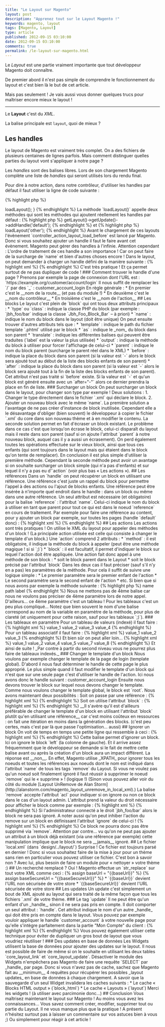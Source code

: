 ```yaml
---
title: "Le Layout sur Magento"
layout: post
description: "Apprenez tout sur le Layout Magento !"
keywords: magento, layout
tags: [Magento, Layout]
type: article
published: 2012-09-15 03:10:00
date: 2012-09-15 03:10:00
comments: true
permalink: /le-layout-sur-magento.html
---
```


Le _Layout_ est une partie vraiment importante que tout développeur Magento doit connaître.

De premier abord il n'est pas simple de comprendre le fonctionnement du layout et c'est bien là le but de cet article.

Mais pas seulement ! Je vais aussi vous donner quelques trucs pour maîtriser encore mieux le layout !

<!-- more start -->

-------

Le __Layout__ c'est du _XML_.

La balise principale est `layout`, quoi de mieux ?

## Les handles

Le layout de Magento est vraiment très complet. On a des fichiers de plusieurs centaines de lignes parfois. Mais comment distinguer quelles parties du layout vont s'appliquer à notre page ?

Les _handles_ sont des balises libres. Lors de son chargement Magento complète une liste de _handles_ qui seront utilisés lors du rendu final.

Pour dire à notre action, dans notre contrôleur, d'utiliser les handles par défaut il faut utiliser la ligne de code suivante :

{% highlight php %}
<?php
public function indexAction()
{
    // Ci-dessous la ligne qui charge les handles par défaut du Layout
    $this->loadLayout();
}
{% endhighlight %}
    
La méthode `loadLayout()` appelle deux méthodes qui sont les méthodes qui ajoutent réellement les handles par défaut :

{% highlight php %}
<?php
$this->getLayout()->getUpdate()->addHandle('default');
{% endhighlight %}

et

{% highlight php %}
<?php
addActionLayoutHandles();
{% endhighlight %}
    
Pour une action qui serait `jbh_foo/bar/baz` nous aurions les handles suivants :

*    `default` : handle principal par défaut
*    `STORE_default` : handle du store (par défaut)
*    `THEME_frontend_default_default` : handle du thème (par défaut)
*    `jbh_foo_bar_baz` : handle de notre action

On peut changer le handle `default` par autre chose si on le précise comme ceci :

{% highlight php %}
<?php
$this->loadLayout('other');
{% endhighlight %}

Avant le chargement de ces layouts l'évènement `controller_action_layout_load_before` est lancé par Magento. Donc si vous souhaitez ajouter un handle il faut le faire avant cet évènement.

Magento peut gérer des handles à l'infinie.

Attention cependant : L'ordre de traitement de ces handle a son importance ! Car on peut faire de la surcharge de `name` et bien d'autres choses encore !

Dans le layout, on peut demander à charger un handle défini de la manière suivante :

{% highlight xml %}
<update handle="nom_du_handle" />
{% endhighlight %}

C'est très pratique ! Et ça permet surtout de ne pas dupliquer de code !

### Comment trouver le handle d'une page ?

Prenons par exemple la page de connexion dont l'URL est : `https://example.org/customer/account/login`

Il nous suffit de remplacer les `/` par des `_` :

    customer_account_login

En règle générale :

*    En premier c'est le __nom de la route__ (et pas du module !)
*    En deuxième c'est le __nom du contrôleur__
*    En troisième c'est le __nom de l'action__

## Les blocks

Le layout c'est plein de `block` qui ont tous deux attributs principaux :

*    `type` ou `class` : indique la classe PHP du block (par exemple : `jbh_foo/bar` indique la classe `Jbh_Foo_Block_Bar` – à priori)
*    `name` : indique le nom du block dans le layout (doit être unique)

On peut ensuite trouver d'autres attributs tels que :

*    `template` : indique le path du fichier template `.phtml` utilisé par le block
*    `as` : indique le _nom_ du block dans son parent
*    `translate` : indique les différentes balises qui peuvent être traduites (`label` est la valeur la plus utilisée)
*    `output` : indique la méthode du block à utiliser pour forcer l'affichage de celui-ci
*    `parent` : indique le nom du block parent (surcharge le parent réel dans le XML)
*    `before` : indique la place du block dans son parent (si la valeur est `-` alors le block sera ajouté tout au début de la liste des blocks enfants de son parent)
*    `after` : indique la place du block dans son parent (si la valeur est `-` alors le block sera ajouté tout à la fin de la liste des blocks enfants de son parent). Cet attribut n'est pas traité si `before` existe. Si la valeur est `-` et qu'un block est généré ensuite avec un `after="-"` alors ce dernier prendra la place en fin de liste.

### Surcharger un block

On peut surcharger un block dans le layout, pour changer son type par exemple !

Deux solutions :

1.    Changer le type directement dans le fichier `.xml` qui déclare le block.
2.    Ajouter un nouveau block avec le même `name`.

La première solution a l'avantage de ne pas créer d'instance de block inutilisée. Cependant elle a le désavantage d'obliger (bien souvent) le développeur à copier le fichier `.xml` du core dans son nouveau thème et à en modifier le contenu.

La seconde solution permet en fait d'écraser un block existant. Le problème dans ce cas c'est que lorsqu'on écrase le block, celui-ci disparaît du layout mais il reste dans son parent (sauf si on ajoute l'attribut `parent` à notre nouveau block, auquel cas il y a aussi un écrasement). On perd également toutes les opérations effectuée sur le vieux block, ainsi que tous ces enfants (qui sont toujours dans le layout mais qui étaient dans le block qu'on tente de remplacer).

En conclusion il est plus simple d'utiliser la première méthode. Cependant la seconde méthode peut avoir un avantage si on souhaite surcharger un block simple (qui n'a pas d'enfants) et sur lequel il n'y a pas eu d'`action` (voir plus bas « Les actions »).

## Les références

Dans un `handle` on peut récupérer un block en utilisant une référence.

Une référence c'est juste un rappel du block pour permettre l'appel à des actions ou l'ajout de blocks enfants.

Une référence peut être insérée à n'importe quel endroit dans le handle : dans un block ou même dans une autre référence.

Un seul attribut est nécessaire (et obligatoire) pour la balise `reference` : l'attribut `name`. Celui-ci indique le nom du block à utiliser en tant que parent pour tout ce qui est dans le noeud `reference` en cours de traitement.

Par exemple pour faire une référence au content, pour y ajouter un block par exemple, sur toutes les pages (handle `default` donc) :

{% highlight xml %}
<default>
    <reference name="content">
        <block type="core/text_list" name="sub_content" />
    </reference>
</default>
{% endhighlight %}

## Les actions

Les actions sont très pratiques ! On utilise le XML du layout pour appeler des méthodes d'un block !

(La principale action utilisée est celle qui consiste à changer le template d'un block.)

Une `action` comprend 2 attributs :

*    `method` : il est obligatoire, il indique la méthode du block à appeler (peut être une méthode magique ! si si  `;)`)
*    `block` : il est facultatif, il permet d'indiquer le block sur lequel l'action doit être appliquée.

Une action fait donc appel à une méthode de son block :

*    soit le block parent dans le Layout
*    soit le block précisé par l'attribut `block`

Dans les deux cas il faut préciser (sauf s'il n'y en a pas) les paramètres de la méthode.

Pour cela il suffit de suivre une logique simple :

*    Le premier paramètre sera le premier enfant de l'action
*    Le second paramètre sera le second enfant de l'action
*    etc.

Si bien que si nous avons par exemple la méthode suivante :

{% highlight php %}
<?php
public function addLink($name, $path, $label, $urlParams = array());
{% endhighlight %}

Nous aurons l'action ci-dessous :

{% highlight xml %}
<action method="addLink">
    <param1>name</param1>
    <param2>path</param2>
    <param3>label</param3>
</action>
{% endhighlight %}

Nous ne mettons pas de 4ème balise car nous ne voulons pas préciser de 4ème paramètre lors de notre appel.

D'ailleurs... ce 4ème paramètre c'est un tableau !

Pour les tableaux c'est un peu plus compliqué...

Notez que bien souvent le nom d'une balise correspond au nom de la variable en paramètre de la méthode, pour plus de clareté (et uniquement pour cette raison, sauf pour les tableaux `;)`).

### Les tableaux en paramètre

Pour un tableau de valeurs (indexé) il faut faire :

{% highlight xml %}
<action ...>
    <tab>value_1</tab>
    <tab>value_2</tab>
    <tab>value_3</tab>
    <tab>value_4</tab>
</action>
{% endhighlight %}

Pour un tableau associatif il faut faire :

{% highlight xml %}
<action ...>
    <tab>
        <cle_1>value_1</cle_1>
        <cle_2>value_2</cle_2>
        <cle_3>value_3</cle_3>
    </tab>
</action>
{% endhighlight %}
    
Et bien sûr on peut aller loin...

{% highlight xml %}
<action ...>
    <tab>
        <cle_1>value_1</cle_1>
        <cle_2>value_2</cle_2>
        <cle_3>
            <cle_4>value_4</cle_4>
            <cle_5>value_5</cle_5>
            <cle_6>
                <cle_7>value_7</cle_7>
                <cle_8>value_8</cle_8>
            </cle_6>
        </cle_3>
    </tab>
</action>
{% endhighlight %}
    
Et ainsi de suite !

_Par contre à partir du second niveau vous ne pourrez plus faire de tableaux indexés._

### Changer le template d'un block

Nous voulons par exemple changer le template de la page de login (template global).

D'abord il nous faut déterminer le handle de cette page le plus approprié. Le plus simple quand il faut modifier le template d'un block qui n'est que sur une seule page c'est d'utiliser le handle de l'action. Ici nous avons donc le handle suivant :

    customer_account_login

Ensuite nous devons trouver le block sur lequel nous devons changer le template.
Comme nous voulons changer le template global, le block est `root`.

Nous avons maintenant deux possibilités :

Soit on passe par une référence :

{% highlight xml %}
<customer_account_login>
    <reference name="root">
        <action method="setTemplate">
            <template>customer/account/new_login.phtml</template>
        </action>
    </reference>
</customer_account_login>
{% endhighlight %}

Soit on utilise l'attribut `block` :

{% highlight xml %}
<customer_account_login>
    <action method="setTemplate" block="root">
        <template>customer/account/new_login.phtml</template>
    </action>
</customer_account_login>
{% endhighlight %}

__Il s'avère qu'il est d'ailleurs préférable de changer le template d'un block en utilisant l'attribut `block` plutôt qu'en utilisant une référence__ car c'est moins coûteux en ressources : on fait une itération en moins dans la génération des blocks. (c'est peu certes, mais c'est par là que passe l'optimisation... aussi)

## Ignorer un block

On voit de temps en temps une petite ligne qui ressemble à ceci :

{% highlight xml %}
<remove name="left" />
{% endhighlight %}

Cette balise permet d'ignorer un block. Ici on ignore le block `left` (la colonne de gauche).
    
Et il arrive assez fréquemment que le développeur se demande si le fait de mettre cette balise avant ou après la création d'un block aura un impact différent.

La réponse est __non__.

En effet, Magento utilise _XPATH_ pour ignorer tous les noeuds et toutes les références aux noeuds dont le nom est indiqué dans l'attribut `name` de tous les tags `remove` du Layout.

Si vous ne voulez pas qu'un noeud soit finalement ignoré il faut réussir à supprimer le noeud `remove` qui le « supprime » ! (logique !)

(Sinon vous pouvez aller voir du côté du module [Layout UnRemove de Alan Storm](http://alanstorm.com/magento_layout_unremove_in_local_xml).)

La balise `remove` accepte l'attribut `acl` pour indiquer si on ignore ou non ce block dans le cas d'un layout admin. L'attribut prend la valeur du droit nécessaire pour afficher le block comme par exemple :

{% highlight xml %}
<remove name="foo" acl="jbh_foo/bar" />
{% endhighlight %}
    
Si l'administrateur connecté a le droit `jbh_foo/bar` alors le block ne sera pas ignoré.

A noter aussi qu'on peut inhiber l'action du remove sur un block en définissant l'attribut `ignore` de celui-ci !

{% highlight xml %}
<block name="foo" type="core/text_list" ignore="0" />
{% endhighlight %}

Ce block ne pourra donc pas être supprimé via `remove`. Attention par contre... vu qu'on ne peut pas ajouter un attribut à un block déjà existant (via une référence par exemple) cette manipulation implique que le block ne sera __jamais__ ignoré.

## Le fichier `local.xml` (dans `design/../layout/`)

Surprise ! Ce fichier est toujours parsé en dernier ! Donc si vous souhaitez faire de la mise à jour pour un thème sans rien en particulier vous pouvez utiliser ce fichier.

C'est bon à savoir non ?

Avec lui, plus besoin de faire un module pour « nettoyer » votre thème :)

## Un recherché remplacé ?

Oui ! Magento effectue un `str_replace` sur tout votre XML comme ceci :

{% assign baseUrl = "{{baseUrl}}" %}
{% assign baseSecureUrl = "{{baseSecureUrl}}" %}
*   `{{baseUrl}}` devient l'URL non sécurisée de votre store
*   `{{baseSecureUrl}}` devient l'URL sécurisée de votre store

## Les updates

Un update c'est simplement un bout de XML ajouté au layout qui sera traité de la même façon que tous les fichiers `.xml` de votre thème.

### Le tag `update`

Il ne peut être qu'un enfant d'un _handle_, sinon il ne sera pas pris en compte.

Il doit comporter un seul attribut : `handle`.

Cet attribut indique le nom d'un autre _handle_ qui doit être pris en compte dans le layout.

Vous pouvez par exemple vouloir appliquer le handle `customer_account` à votre nouvelle page pour qu'elle s'intègre parfaitement dans la partie "Mon Compte" du client :

{% highlight xml %}
<handle_de_ma_nouvelle_page>
    <update handle="customer_account" />
</handle_de_ma_nouvelle_page>
{% endhighlight %}

Vous pouvez également utiliser cette technique pour éviter de dupliquer un gros bout de layout que vous voudriez réutiliser !

### Des updates en base de données

Les Widgets utilisent la base de données pour ajouter des updates sur le layout.

Il nous est possible de faire de même si on le souhaite en utilisant les deux tables `core_layout_link` et `core_layout_update`.

Désactiver le module des Widgets n'empêchera pas Magento de faire une requête `SELECT` par _handle_ par page.

Donc si vous n'avez pas de cache, sachez que Magento fait au __minimum__ 4 requêtes pour récupérer les possibles _layout updates_ en base de données à chaque chargement.

A savoir que la sauvegarde d'un seul Widget invalidera les caches suivants :

*    Le cache « Blocks HTML output  » (`block_html`)
*    Le cache « Layouts » (`layout`)

Merci les widgets ! (à utiliser avec parcimonie donc...)

## Conclusion

Vous maîtrisez maintenant le layout sur Magento ! Au moins vous avez les connaissances... Vous savez comment créer, modifier, supprimer tout ou partie du Layout. Il ne vous manque plus que la pratique !

A présent n'hésitez surtout pas à laisser un commentaire sur vos astuces bien à vous ;) Ou simplement pour réagir à cet article !

<!-- more end -->
